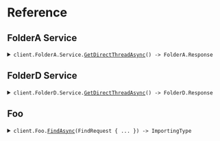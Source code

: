 # Reference
## FolderA Service
<details><summary><code>client.FolderA.Service.<a href="FolderA/Service">GetDirectThreadAsync</a>() -> FolderA.Response</code></summary>
<dl>
<dd>

#### 🔌 Usage

<dl>
<dd>

<dl>
<dd>

```csharp
await client.FolderA.Service.GetDirectThreadAsync();

```
</dd>
</dl>
</dd>
</dl>


</dd>
</dl>
</details>

## FolderD Service
<details><summary><code>client.FolderD.Service.<a href="FolderD/Service">GetDirectThreadAsync</a>() -> FolderD.Response</code></summary>
<dl>
<dd>

#### 🔌 Usage

<dl>
<dd>

<dl>
<dd>

```csharp
await client.FolderD.Service.GetDirectThreadAsync();

```
</dd>
</dl>
</dd>
</dl>


</dd>
</dl>
</details>

## Foo
<details><summary><code>client.Foo.<a href="Foo">FindAsync</a>(FindRequest { ... }) -> ImportingType</code></summary>
<dl>
<dd>

#### 🔌 Usage

<dl>
<dd>

<dl>
<dd>

```csharp
await client.Foo.FindAsync(
    new FindRequest
    {
        OptionalString = "string",
        PublicProperty = "string",
        PrivateProperty = 1,
    }
);

```
</dd>
</dl>
</dd>
</dl>

#### ⚙️ Parameters

<dl>
<dd>

<dl>
<dd>

**request:** `FindRequest` 
    
</dd>
</dl>
</dd>
</dl>


</dd>
</dl>
</details>
